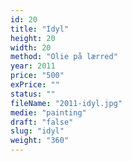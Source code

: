 ```yaml
---
id: 20
title: "Idyl"
height: 20
width: 20
method: "Olie på lærred"
year: 2011
price: "500"
exPrice: ""
status: ""
fileName: "2011-idyl.jpg"
medie: "painting"
draft: "false"
slug: "idyl"
weight: "360"
---
```

